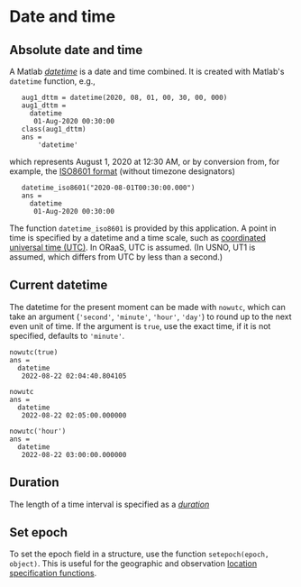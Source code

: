 # Date and time
## Absolute date and time
   A Matlab [_datetime_](https://www.mathworks.com/help/matlab/matlab_prog/represent-date-and-times-in-MATLAB.html) is a date and time combined. It is created with Matlab's `datetime` function, e.g.,

````
   aug1_dttm = datetime(2020, 08, 01, 00, 30, 00, 000)
   aug1_dttm =
     datetime
      01-Aug-2020 00:30:00
   class(aug1_dttm)
   ans =
       'datetime'
````

which represents August 1, 2020 at 12:30 AM, or by conversion from, for example, the [ISO8601 format](https://en.wikipedia.org/wiki/ISO_8601) (without timezone designators)

````
   datetime_iso8601("2020-08-01T00:30:00.000")
   ans =
     datetime
      01-Aug-2020 00:30:00
````

   The function `datetime_iso8601` is provided by this application. A point in time is specified by a datetime and a time scale, such as [coordinated universal time (UTC)](https://en.wikipedia.org/wiki/Coordinated_Universal_Time). In ORaaS, UTC is assumed. (In USNO, UT1 is assumed, which differs from UTC by less than a second.)

## Current datetime

The datetime for the present moment can be made with `nowutc`, which can take an argument (`'second'`, `'minute'`, `'hour'`, `'day'`) to round up to the next even unit of time. If the argument is `true`, use the exact time, if it is not specified, defaults to `'minute'`.

	nowutc(true)
	ans =
	  datetime
	   2022-08-22 02:04:40.804105

	nowutc
	ans =
	  datetime
       2022-08-22 02:05:00.000000

    nowutc('hour')
	ans =
	  datetime
       2022-08-22 03:00:00.000000

## Duration

The length of a time interval is specified as a [_duration_](https://www.mathworks.com/help/matlab/ref/duration.html)

## Set epoch

To set the epoch field in a structure, use the function `setepoch(epoch, object)`. This is useful for the geographic and observation [location specification functions](location.md).
